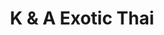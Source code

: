 ---
layout: default
title: "K & A Exotic Thai"
categories: Thai
rating: "$$"
description: "Great location just across the road from the Look Out. Enjoy some of the best views over Vila Harbour while sampling original Thai cooking. They have a great value all you can eat buffet on Thursday nights. Tel: 7731751"
---